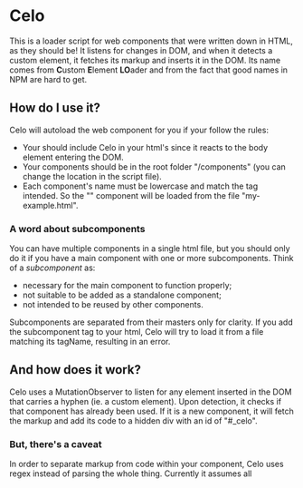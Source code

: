 # Celo
This is a loader script for web components that were written down in HTML, as they should be! It listens for changes in DOM, and when it detects a custom element, it fetches its markup and inserts it in the DOM. Its name comes from **C**ustom **E**lement **LO**ader and from the fact that good names in NPM are hard to get.

## How do I use it?
Celo will autoload the web component for you if your follow the rules:
+ Your should include Celo in your html's <head> since it reacts to the body element entering the DOM.
+ Your components should be in the root folder "/components" (you can change the location in the script file).
+ Each component's name must be lowercase and match the tag intended. So the "<my-example>" component will be loaded from the file "my-example.html".

### A word about subcomponents
You can have multiple components in a single html file, but you should only do it if you have a main component with one or more subcomponents. Think of a _subcomponent_ as:

+ necessary for the main component to function properly;
+ not suitable to be added as a standalone component;
+ not intended to be reused by other components.

Subcomponents are separated from their masters only for clarity. If you add the subcomponent tag to your html, Celo will try to load it from a file matching its tagName, resulting in an error.

## And how does it work?
Celo uses a MutationObserver to listen for any element inserted in the DOM that carries a hyphen (ie. a custom element).
Upon detection, it checks if that component has already been used. If it is a new component, it will fetch the markup and add its code to a hidden div with an id of "#\_celo".

### But, there's a caveat
In order to separate markup from code within your component, Celo uses regex instead of parsing the whole thing. Currently it assumes all <script> tags are meant to be added to the light DOM, so if you add them within the <template> tags, they'll be stripped away.
You probably don't _need_ <script> tags within the template and will be using lifecycle hooks anyway. But if you do, _then Celo currently isn't for you_.

## Requirements
Celo has no dependencies, but the non-minified version assumes ES6.

## What Celo doesn't do for you
+ The web components, for one. You must create them yourself.
+ It doesn't make your app descriptive, reactive, responsive or progressive. It just allows you to load web components and lets you do your other chores whichever way you see fit.
+ It doesn't cache your components for other visits. Try setting that up with service workers.
+ It doesn't polyfill your components.

## And how am I supposed to be writing the components?
Here's how a "simple-example.html" file could look like (I'm not advocating this is the _right_ way to do it, just stating that it works):

```
  <template id="tpl-simple-example">
    <div>
      <p>This is a demo web component.</p>
    </div>
    <style>
      p{
        padding: 5px 10px;
        background-color: antiquewhite;
      }
    </style>
  </template>
  
  <script>
    class SimpleExample extends HTMLElement{
      constructor(){
        super()
        const el = document.querySelector("#tpl-simple-example")
                            .content.cloneNode(true)
        this.attachShadow({mode:'open'}).appendChild( el )
      }
    }
    customElements.define( 'simple-example',SimpleExample )
  </script>
```
